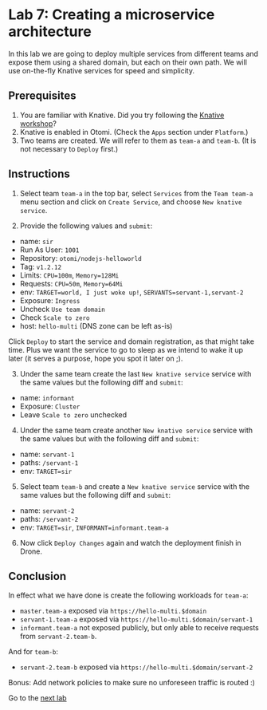 # Lab 7: Creating a microservice architecture

In this lab we are going to deploy multiple services from different teams and expose them using a shared domain, but each on their own path. We will use on-the-fly Knative services for speed and simplicity.

## Prerequisites

1. You are familiar with Knative. Did you try following the [Knative workshop](../04-knative/README.md)?
2. Knative is enabled in Otomi. (Check the `Apps` section under `Platform`.)
3. Two teams are created. We will refer to them as `team-a` and `team-b`. (It is not necessary to `Deploy` first.)

## Instructions

1. Select team `team-a` in the top bar, select `Services` from the `Team team-a` menu section and click on `Create Service`, and choose `New knative service`.

2. Provide the following values and `submit`:

- name: `sir`
- Run As User: `1001`
- Repository: `otomi/nodejs-helloworld`
- Tag: `v1.2.12`
- Limits: `CPU=100m`, `Memory=128Mi`
- Requests: `CPU=50m`, `Memory=64Mi`
- env: `TARGET=world, I just woke up!`, `SERVANTS=servant-1,servant-2`
- Exposure: `Ingress`
- Uncheck `Use team domain`
- Check `Scale to zero`
- host: `hello-multi` (DNS zone can be left as-is)

Click `Deploy` to start the service and domain registration, as that might take time. Plus we want the service to go to sleep as we intend to wake it up later (it serves a purpose, hope you spot it later on ;).

3. Under the same team create the last `New knative service` service with the same values but the following diff and `submit`:

- name: `informant`
- Exposure: `Cluster`
- Leave `Scale to zero` unchecked

4. Under the same team create another `New knative service` service  with the same values but with the following diff and `submit`:

- name: `servant-1`
- paths: `/servant-1`
- env: `TARGET=sir`
 
5. Select team `team-b` and create a `New knative service` service with the same values but the following diff and `submit`:

- name: `servant-2`
- paths: `/servant-2`
- env: `TARGET=sir`, `INFORMANT=informant.team-a` 

6. Now click `Deploy Changes` again and watch the deployment finish in Drone.

## Conclusion

In effect what we have done is create the following workloads for `team-a`:

- `master.team-a` exposed via `https://hello-multi.$domain`
- `servant-1.team-a` exposed via `https://hello-multi.$domain/servant-1`
- `informant.team-a` not exposed publicly, but only able to receive requests from `servant-2.team-b`.

And for `team-b`:

- `servant-2.team-b` exposed via `https://hello-multi.$domain/servant-2`

Bonus: Add network policies to make sure no unforeseen traffic is routed :)

Go to the [next lab](../08-argocd/README.md)
